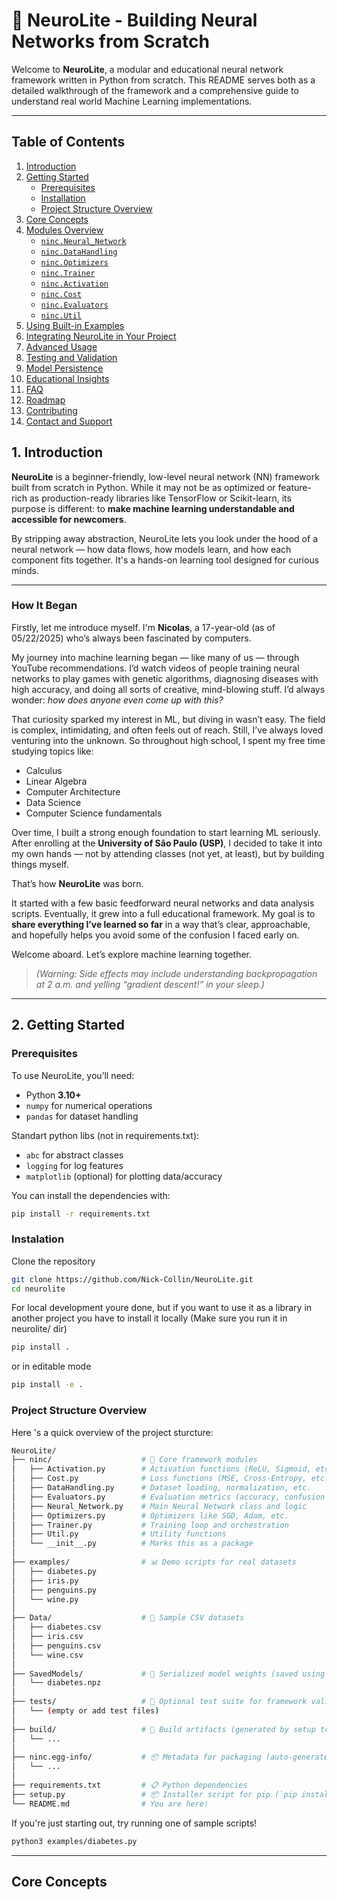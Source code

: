 # 🧠 NeuroLite - Building Neural Networks from Scratch

Welcome to **NeuroLite**, a modular and educational neural network framework written in Python from scratch. This README serves both as a detailed walkthrough of the framework and a comprehensive guide to understand real world Machine Learning implementations.

---

## Table of Contents

1. [Introduction](#-introduction)
2. [Getting Started](#-getting-started)
   - [Prerequisites](#prerequisites)
   - [Installation](#installation)
   - [Project Structure Overview](#project-structure-overview)
3. [Core Concepts](#-core-concepts)
4. [Modules Overview](#-modules-overview)
   - [`ninc.Neural_Network`](#nincneural_network)
   - [`ninc.DataHandling`](#nincdatahandling)
   - [`ninc.Optimizers`](#nincoptimizers)
   - [`ninc.Trainer`](#ninctrainer)
   - [`ninc.Activation`](#nincactivation)
   - [`ninc.Cost`](#ninccost)
   - [`ninc.Evaluators`](#nincevaluators)
   - [`ninc.Util`](#nincutil)
5. [Using Built-in Examples](#-using-built-in-examples)
6. [Integrating NeuroLite in Your Project](#️-integrating-ninc-in-your-own-project)
7. [Advanced Usage](#-advanced-usage)
8. [Testing and Validation](#-testing-and-validation)
9. [Model Persistence](#-model-persistence)
10. [Educational Insights](#-educational-insights)
11. [FAQ](#-faq)
12. [Roadmap](#-roadmap)
13. [Contributing](#-contributing)
15. [Contact and Support](#-contact-and-support)

## 1. Introduction

**NeuroLite** is a beginner-friendly, low-level neural network (NN) framework built from scratch in Python. While it may not be as optimized or feature-rich as production-ready libraries like TensorFlow or Scikit-learn, its purpose is different: to **make machine learning understandable and accessible for newcomers**.

By stripping away abstraction, NeuroLite lets you look under the hood of a neural network — how data flows, how models learn, and how each component fits together. It's a hands-on learning tool designed for curious minds.

---

### How It Began

Firstly, let me introduce myself. I'm **Nicolas**, a 17-year-old (as of 05/22/2025) who’s always been fascinated by computers.

My journey into machine learning began — like many of us — through YouTube recommendations. I’d watch videos of people training neural networks to play games with genetic algorithms, diagnosing diseases with high accuracy, and doing all sorts of creative, mind-blowing stuff. I’d always wonder: *how does anyone even come up with this?*

That curiosity sparked my interest in ML, but diving in wasn’t easy. The field is complex, intimidating, and often feels out of reach. Still, I’ve always loved venturing into the unknown. So throughout high school, I spent my free time studying topics like:

- Calculus  
- Linear Algebra  
- Computer Architecture  
- Data Science  
- Computer Science fundamentals  

Over time, I built a strong enough foundation to start learning ML seriously. After enrolling at the **University of São Paulo (USP)**, I decided to take it into my own hands — not by attending classes (not yet, at least), but by building things myself.

That’s how **NeuroLite** was born.

It started with a few basic feedforward neural networks and data analysis scripts. Eventually, it grew into a full educational framework. My goal is to **share everything I’ve learned so far** in a way that’s clear, approachable, and hopefully helps you avoid some of the confusion I faced early on.

Welcome aboard. Let’s explore machine learning together.  
> _(Warning: Side effects may include understanding backpropagation at 2 a.m. and yelling “gradient descent!” in your sleep.)_



---
## 2. Getting Started

### Prerequisites

To use NeuroLite, you’ll need:

- Python **3.10+**  
- `numpy` for numerical operations  
- `pandas` for dataset handling

Standart python libs (not in requirements.txt):
- `abc`  for abstract classes
- `logging`  for log features
- `matplotlib` (optional) for plotting data/accuracy

You can install the dependencies with:

```bash
pip install -r requirements.txt
```

### Instalation
Clone the repository
```bash
git clone https://github.com/Nick-Collin/NeuroLite.git
cd neurolite
```

For local development youre done, but if you want to use it as a library in another project you have to install it locally (Make sure you run it in neurolite/ dir)

```bash
pip install .
```
or in editable mode

```bash
pip install -e .
```


### Project Structure Overview
Here 's a quick overview of the project sturcture:
```bash
NeuroLite/
├── ninc/                    # 🧠 Core framework modules
│   ├── Activation.py        # Activation functions (ReLU, Sigmoid, etc.)
│   ├── Cost.py              # Loss functions (MSE, Cross-Entropy, etc.)
│   ├── DataHandling.py      # Dataset loading, normalization, etc.
│   ├── Evaluators.py        # Evaluation metrics (accuracy, confusion matrix, etc.)
│   ├── Neural_Network.py    # Main Neural Network class and logic
│   ├── Optimizers.py        # Optimizers like SGD, Adam, etc.
│   ├── Trainer.py           # Training loop and orchestration
│   ├── Util.py              # Utility functions
│   └── __init__.py          # Marks this as a package
│
├── examples/                # 📊 Demo scripts for real datasets
│   ├── diabetes.py
│   ├── iris.py
│   ├── penguins.py
│   └── wine.py
│
├── Data/                    # 📂 Sample CSV datasets
│   ├── diabetes.csv
│   ├── iris.csv
│   ├── penguins.csv
│   └── wine.csv
│
├── SavedModels/             # 💾 Serialized model weights (saved using NumPy)
│   └── diabetes.npz
│
├── tests/                   # 🧪 Optional test suite for framework validation
│   └── (empty or add test files)
│
├── build/                   # 🔧 Build artifacts (generated by setup tools)
│   └── ...
│
├── ninc.egg-info/           # 📦 Metadata for packaging (auto-generated)
│   └── ...
│
├── requirements.txt         # 📋 Python dependencies
├── setup.py                 # 📦 Installer script for pip (`pip install .`)
└── README.md                # You are here!

```

If you're just starting out, try running one of sample scripts!
```bash
python3 examples/diabetes.py
```

---
## Core Concepts
